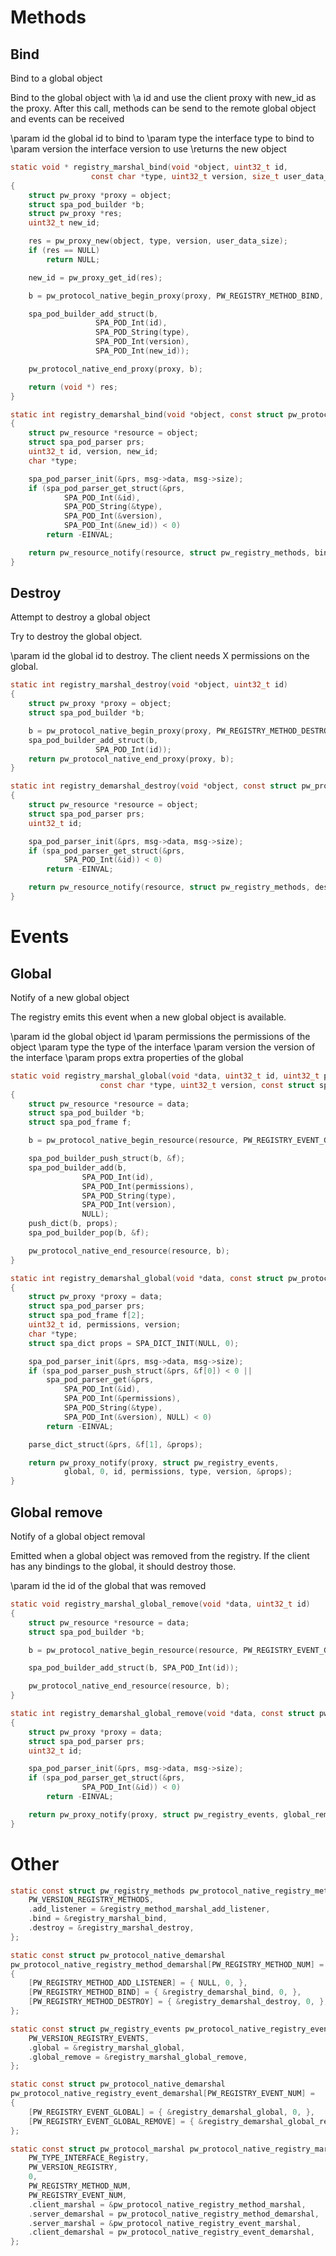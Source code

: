 # Methods

## Bind
Bind to a global object

Bind to the global object with \a id and use the client proxy
with new_id as the proxy. After this call, methods can be
send to the remote global object and events can be received

\param id the global id to bind to
\param type the interface type to bind to
\param version the interface version to use
\returns the new object

```c
static void * registry_marshal_bind(void *object, uint32_t id,
				  const char *type, uint32_t version, size_t user_data_size)
{
	struct pw_proxy *proxy = object;
	struct spa_pod_builder *b;
	struct pw_proxy *res;
	uint32_t new_id;

	res = pw_proxy_new(object, type, version, user_data_size);
	if (res == NULL)
		return NULL;

	new_id = pw_proxy_get_id(res);

	b = pw_protocol_native_begin_proxy(proxy, PW_REGISTRY_METHOD_BIND, NULL);

	spa_pod_builder_add_struct(b,
			       SPA_POD_Int(id),
			       SPA_POD_String(type),
			       SPA_POD_Int(version),
			       SPA_POD_Int(new_id));

	pw_protocol_native_end_proxy(proxy, b);

	return (void *) res;
}
```

```c
static int registry_demarshal_bind(void *object, const struct pw_protocol_native_message *msg)
{
	struct pw_resource *resource = object;
	struct spa_pod_parser prs;
	uint32_t id, version, new_id;
	char *type;

	spa_pod_parser_init(&prs, msg->data, msg->size);
	if (spa_pod_parser_get_struct(&prs,
			SPA_POD_Int(&id),
			SPA_POD_String(&type),
			SPA_POD_Int(&version),
			SPA_POD_Int(&new_id)) < 0)
		return -EINVAL;

	return pw_resource_notify(resource, struct pw_registry_methods, bind, 0, id, type, version, new_id);
}
```

## Destroy
Attempt to destroy a global object

Try to destroy the global object.

\param id the global id to destroy. The client needs X permissions
on the global.

```c
static int registry_marshal_destroy(void *object, uint32_t id)
{
	struct pw_proxy *proxy = object;
	struct spa_pod_builder *b;

	b = pw_protocol_native_begin_proxy(proxy, PW_REGISTRY_METHOD_DESTROY, NULL);
	spa_pod_builder_add_struct(b,
			       SPA_POD_Int(id));
	return pw_protocol_native_end_proxy(proxy, b);
}
```

```c
static int registry_demarshal_destroy(void *object, const struct pw_protocol_native_message *msg)
{
	struct pw_resource *resource = object;
	struct spa_pod_parser prs;
	uint32_t id;

	spa_pod_parser_init(&prs, msg->data, msg->size);
	if (spa_pod_parser_get_struct(&prs,
			SPA_POD_Int(&id)) < 0)
		return -EINVAL;

	return pw_resource_notify(resource, struct pw_registry_methods, destroy, 0, id);
}
```

# Events

## Global
Notify of a new global object

The registry emits this event when a new global object is
available.

\param id the global object id
\param permissions the permissions of the object
\param type the type of the interface
\param version the version of the interface
\param props extra properties of the global

```c
static void registry_marshal_global(void *data, uint32_t id, uint32_t permissions,
				    const char *type, uint32_t version, const struct spa_dict *props)
{
	struct pw_resource *resource = data;
	struct spa_pod_builder *b;
	struct spa_pod_frame f;

	b = pw_protocol_native_begin_resource(resource, PW_REGISTRY_EVENT_GLOBAL, NULL);

	spa_pod_builder_push_struct(b, &f);
	spa_pod_builder_add(b,
			    SPA_POD_Int(id),
			    SPA_POD_Int(permissions),
			    SPA_POD_String(type),
			    SPA_POD_Int(version),
			    NULL);
	push_dict(b, props);
	spa_pod_builder_pop(b, &f);

	pw_protocol_native_end_resource(resource, b);
}
```

```c
static int registry_demarshal_global(void *data, const struct pw_protocol_native_message *msg)
{
	struct pw_proxy *proxy = data;
	struct spa_pod_parser prs;
	struct spa_pod_frame f[2];
	uint32_t id, permissions, version;
	char *type;
	struct spa_dict props = SPA_DICT_INIT(NULL, 0);

	spa_pod_parser_init(&prs, msg->data, msg->size);
	if (spa_pod_parser_push_struct(&prs, &f[0]) < 0 ||
	    spa_pod_parser_get(&prs,
			SPA_POD_Int(&id),
			SPA_POD_Int(&permissions),
			SPA_POD_String(&type),
			SPA_POD_Int(&version), NULL) < 0)
		return -EINVAL;

	parse_dict_struct(&prs, &f[1], &props);

	return pw_proxy_notify(proxy, struct pw_registry_events,
			global, 0, id, permissions, type, version, &props);
}
```

## Global remove
Notify of a global object removal

Emitted when a global object was removed from the registry.
If the client has any bindings to the global, it should destroy
those.

\param id the id of the global that was removed
```c
static void registry_marshal_global_remove(void *data, uint32_t id)
{
	struct pw_resource *resource = data;
	struct spa_pod_builder *b;

	b = pw_protocol_native_begin_resource(resource, PW_REGISTRY_EVENT_GLOBAL_REMOVE, NULL);

	spa_pod_builder_add_struct(b, SPA_POD_Int(id));

	pw_protocol_native_end_resource(resource, b);
}
```

```c
static int registry_demarshal_global_remove(void *data, const struct pw_protocol_native_message *msg)
{
	struct pw_proxy *proxy = data;
	struct spa_pod_parser prs;
	uint32_t id;

	spa_pod_parser_init(&prs, msg->data, msg->size);
	if (spa_pod_parser_get_struct(&prs,
				SPA_POD_Int(&id)) < 0)
		return -EINVAL;

	return pw_proxy_notify(proxy, struct pw_registry_events, global_remove, 0, id);
}
```

# Other
```c
static const struct pw_registry_methods pw_protocol_native_registry_method_marshal = {
	PW_VERSION_REGISTRY_METHODS,
	.add_listener = &registry_method_marshal_add_listener,
	.bind = &registry_marshal_bind,
	.destroy = &registry_marshal_destroy,
};

static const struct pw_protocol_native_demarshal
pw_protocol_native_registry_method_demarshal[PW_REGISTRY_METHOD_NUM] =
{
	[PW_REGISTRY_METHOD_ADD_LISTENER] = { NULL, 0, },
	[PW_REGISTRY_METHOD_BIND] = { &registry_demarshal_bind, 0, },
	[PW_REGISTRY_METHOD_DESTROY] = { &registry_demarshal_destroy, 0, },
};

static const struct pw_registry_events pw_protocol_native_registry_event_marshal = {
	PW_VERSION_REGISTRY_EVENTS,
	.global = &registry_marshal_global,
	.global_remove = &registry_marshal_global_remove,
};

static const struct pw_protocol_native_demarshal
pw_protocol_native_registry_event_demarshal[PW_REGISTRY_EVENT_NUM] =
{
	[PW_REGISTRY_EVENT_GLOBAL] = { &registry_demarshal_global, 0, },
	[PW_REGISTRY_EVENT_GLOBAL_REMOVE] = { &registry_demarshal_global_remove, 0, }
};

static const struct pw_protocol_marshal pw_protocol_native_registry_marshal = {
	PW_TYPE_INTERFACE_Registry,
	PW_VERSION_REGISTRY,
	0,
	PW_REGISTRY_METHOD_NUM,
	PW_REGISTRY_EVENT_NUM,
	.client_marshal = &pw_protocol_native_registry_method_marshal,
	.server_demarshal = pw_protocol_native_registry_method_demarshal,
	.server_marshal = &pw_protocol_native_registry_event_marshal,
	.client_demarshal = pw_protocol_native_registry_event_demarshal,
};
```

